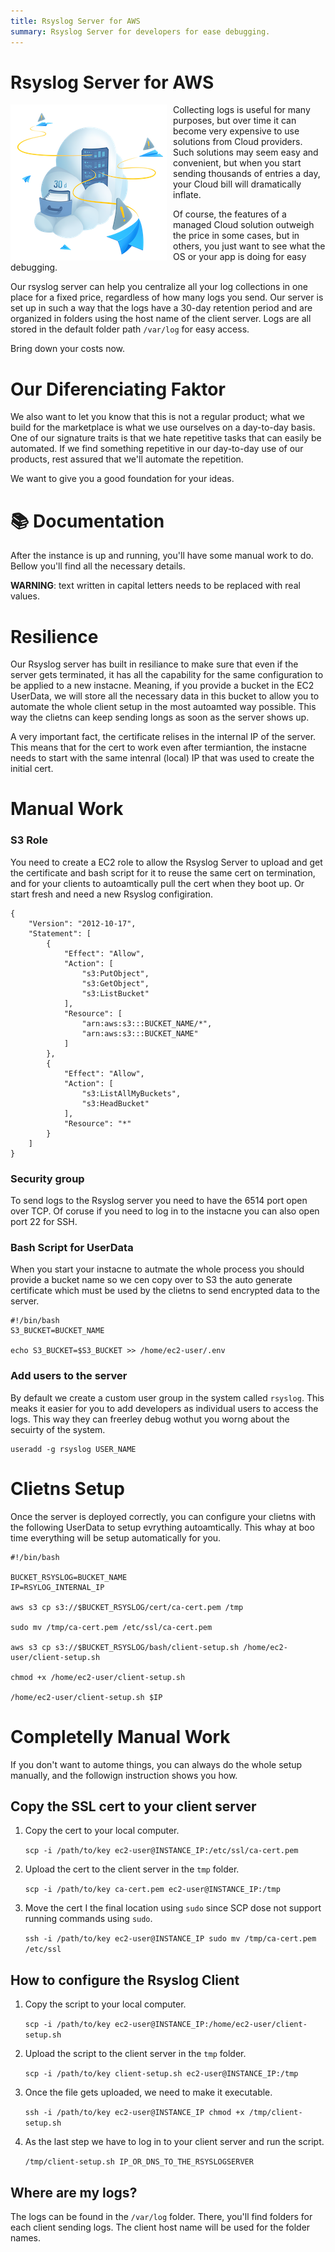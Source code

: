```yaml
---
title: Rsyslog Server for AWS
summary: Rsyslog Server for developers for ease debugging.
---
```


# Rsyslog Server for AWS

<img align="left" style="float: left; margin: 0 10px 0 0;" src="https://github.com/0x4447-office/0x4447_webpage_documentation/blob/master/docs/img/assets/rsyslog.png?raw=true">

Collecting logs is useful for many purposes, but over time it can become very expensive to use solutions from Cloud providers. Such solutions may seem easy and convenient, but when you start sending thousands of entries a day, your Cloud bill will dramatically inflate.

Of course, the features of a managed Cloud solution outweigh the price in some cases, but in others, you just want to see what the OS or your app is doing for easy debugging.

Our rsyslog server can help you centralize all your log collections in one place for a fixed price, regardless of how many logs you send. Our server is set up in such a way that the logs have a 30-day retention period and are organized in folders using the host name of the client server. Logs are all stored in the default folder path `/var/log` for easy access.

Bring down your costs now.

# Our Diferenciating Faktor

We also want to let you know that this is not a regular product; what we build for the marketplace is what we use ourselves on a day-to-day basis. One of our signature traits is that we hate repetitive tasks that can easily be automated. If we find something repetitive in our day-to-day use of our products, rest assured that we'll automate the repetition.

We want to give you a good foundation for your ideas.

# 📚 Documentation

After the instance is up and running, you'll have some manual work to do. Bellow you'll find all the necessary details.

**WARNING**: text written in capital letters needs to be replaced with real values.

# Resilience

Our Rsyslog server has built in resiliance to make sure that even if the server gets terminated, it has all the capability for the same configuration to be applied to a new instacne. Meaning, if you provide a bucket in the EC2 UserData, we will store all the necessary data in this bucket to allow you to automate the whole client setup in the most autoamted way possible. This way the clietns can keep sending longs as soon as the server shows up.

A very important fact, the certificate relises in the internal IP of the server. This means that for the cert to work even after termiantion, the instacne needs to start with the same intenral (local) IP that was used to create the initial cert.

# Manual Work

### S3 Role

You need to create a EC2 role to allow the Rsyslog Server to upload and get the certificate and bash script for it to reuse the same cert on termination, and for your clients to autoamtically pull the cert when they boot up. Or start fresh and need a new Rsyslog configiration.

```
{
    "Version": "2012-10-17",
    "Statement": [
        {
            "Effect": "Allow",
            "Action": [
                "s3:PutObject",
                "s3:GetObject",
                "s3:ListBucket"
            ],
            "Resource": [
                "arn:aws:s3:::BUCKET_NAME/*",
                "arn:aws:s3:::BUCKET_NAME"
            ]
        },
        {
            "Effect": "Allow",
            "Action": [
                "s3:ListAllMyBuckets",
                "s3:HeadBucket"
            ],
            "Resource": "*"
        }
    ]
}
```

### Security group

To send logs to the Rsyslog server you need to have the 6514 port open over TCP. Of coruse if you need to log in to the instacne you can also open port 22 for SSH. 

### Bash Script for UserData

When you start your instacne to autmate the whole process you should provide a bucket name so we cen copy over to S3 the auto generate certificate which must be used by the clietns to send encrypted data to the server.

```
#!/bin/bash
S3_BUCKET=BUCKET_NAME

echo S3_BUCKET=$S3_BUCKET >> /home/ec2-user/.env
```

### Add users to the server

By default we create a custom user group in the system called `rsyslog`. This meaks it easier for you to add developers as individual users to access the logs. This way they can freerley debug wothut you worng about the secuirty of the system.

```
useradd -g rsyslog USER_NAME
```

# Clietns Setup

Once the server is deployed correctly, you can configure your clietns with the following UserData to setup evrything autoamtically. This whay at boo time everything will be setup automatically for you.

```
#!/bin/bash

BUCKET_RSYSLOG=BUCKET_NAME
IP=RSYLOG_INTERNAL_IP

aws s3 cp s3://$BUCKET_RSYSLOG/cert/ca-cert.pem /tmp

sudo mv /tmp/ca-cert.pem /etc/ssl/ca-cert.pem

aws s3 cp s3://$BUCKET_RSYSLOG/bash/client-setup.sh /home/ec2-user/client-setup.sh

chmod +x /home/ec2-user/client-setup.sh

/home/ec2-user/client-setup.sh $IP
```

# Completelly Manual Work

If you don't want to autome things, you can always do the whole setup manually, and the followign instruction shows you how.

## Copy the SSL cert to your client server

1. Copy the cert to your local computer.

	`scp -i /path/to/key ec2-user@INSTANCE_IP:/etc/ssl/ca-cert.pem`

2. Upload the cert to the client server in the `tmp` folder.

	`scp -i /path/to/key ca-cert.pem ec2-user@INSTANCE_IP:/tmp`

3. Move the cert I the final location using `sudo` since SCP dose not support running commands using `sudo`.

	`ssh -i /path/to/key ec2-user@INSTANCE_IP sudo mv /tmp/ca-cert.pem /etc/ssl`

## How to configure the Rsyslog Client

1. Copy the script to your local computer.

	`scp -i /path/to/key ec2-user@INSTANCE_IP:/home/ec2-user/client-setup.sh`

2. Upload the script to the client server in the `tmp` folder.

	`scp -i /path/to/key client-setup.sh ec2-user@INSTANCE_IP:/tmp`

3. Once the file gets uploaded, we need to make it executable.

	`ssh -i /path/to/key ec2-user@INSTANCE_IP chmod +x /tmp/client-setup.sh`

4. As the last step we have to log in to your client server and run the script.

	`/tmp/client-setup.sh IP_OR_DNS_TO_THE_RSYSLOGSERVER`

## Where are my logs?

The logs can be found in the `/var/log` folder. There, you'll find folders for each client sending logs. The client host name will be used for the folder names.
